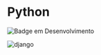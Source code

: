 # Python
![Badge em Desenvolvimento](http://img.shields.io/static/v1?label=STATUS&message=EM%20DESENVOLVIMENTO&color=GREEN&style=for-the-badge)

![django](https://user-images.githubusercontent.com/89768557/214222469-f59c1698-3e9f-44bb-b425-33862a3cf4a8.png)
